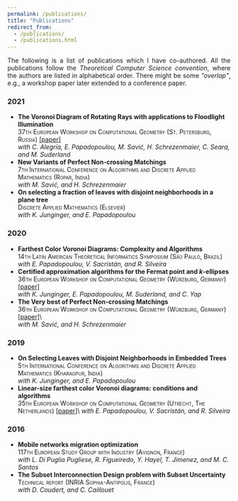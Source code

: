 ```yaml
---
permalink: /publications/
title: "Publications"
redirect_from: 
  - /publications/
  - /publications.html
---
```


<!-- The following is a list of publications which I have co-authored, and were presented in journals, conferences, workshops, etc.
All the publications follow the *Theoretical Computer Science convention*, where the authors are listed in alphabetical order.
There might be some *"overlap"*, e.g., a *(short)* workshop paper might later extend and appear as a *(full)* conference paper.
 -->
 <div style="text-align: justify">  
The following is a list of publications which I have co-authored.
All the publications follow the <i>Theoretical Computer Science convention</i>, where the authors are listed in alphabetical order.
There might be some <i>"overlap"</i>, e.g., a workshop paper later extended to a conference paper.
</div>


### 2021
- **The Voronoi Diagram of Rotating Rays with applications to Floodlight Illumination**\
	<span style="font-variant:small-caps;">37th European Workshop on Computational Geometry (St. Petersburg, Russia)</span>
	<a href="https://ioannisman.github.io/files/paper_rotational_eurocg.pdf">[paper]</a>\
	*with C. Alegría, E. Papadopoulou, M. Savić, H. Schrezenmaier, C. Seara, and M. Suderland*
- **New Variants of Perfect Non-crossing Matchings**\
	<span style="font-variant:small-caps;">7th International Conference on Algorithms and Discrete Applied Mathematics (Ropar, India)</span>\
	*with M. Savić, and H. Schrezenmaier*
- **On selecting a fraction of leaves with disjoint neighborhoods in a plane tree**\
	<span style="font-variant:small-caps;">Discrete Applied Mathematics (Elsevier)</span>\
	*with K. Junginger, and E. Papadopoulou*


### 2020
- **Farthest Color Voronoi Diagrams: Complexity and Algorithms**\
	<span style="font-variant:small-caps;">14th Latin American Theoretical Informatics Symposium (São Paulo, Brazil)</span>\
	*with E. Papadopoulou, V. Sacristán, and R. Silveira*
- **Certified approximation algorithms for the Fermat point and $k$-ellipses**\
	<span style="font-variant:small-caps;">36th European Workshop on Computational Geometry (Würzburg, Germany)</span>
	<a href="https://ioannisman.github.io/files/paper_fermat_eurocg.pdf">[paper]</a>\
	*with K. Junginger, E. Papadopoulou, M. Suderland, and C. Yap*
- **The Very best of Perfect Non-crossing Matchings**\
	<span style="font-variant:small-caps;">36th European Workshop on Computational Geometry (Würzburg, Germany)</span>
	<a href="https://ioannisman.github.io/files/paper_matchings_eurocg.pdf">[paper]</a>\	
	*with M. Savić, and H. Schrezenmaier*

### 2019
- **On Selecting Leaves with Disjoint Neighborhoods in Embedded Trees**\
	<span style="font-variant:small-caps;">5th International Conference on Algorithms and Discrete Applied Mathematics (Kharagpur, India)</span>\
	*with K. Junginger, and E. Papadopoulou*
- **Linear-size farthest color Voronoi diagrams: conditions and algorithms**\
	<span style="font-variant:small-caps;">35th European Workshop on Computational Geometry (Utrecht, The Netherlands)</span>
	<a href="https://ioannisman.github.io/files/paper_fcvd_eurocg.pdf">[paper]</a>\	
	*with E. Papadopoulou, V. Sacristán, and R. Silveira*


### 2016
- **Mobile networks migration optimization**\
	<span style="font-variant:small-caps;">117th European Study Group with Industry (Avignon, France)</span>\
	*with L. Di Puglia Pugliese, R. Figueiredo, Y. Hayel, T. Jimenez, and M. C. Santos*
- **The Subset Interconnection Design problem with Subset Uncertainty**\
	<span style="font-variant:small-caps;">Technical report (INRIA Sophia-Antipolis, France)</span>\
	*with D. Coudert, and C. Caillouet*